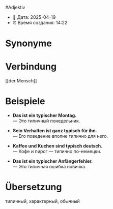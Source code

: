#Adjektiv
- 📍 Дата: 2025-04-19
- ⏰ Время создания: 14:22
# Synonyme

# Verbindung 
[[der Mensch]]
# Beispiele
- **Das ist ein typischer Montag.**  
    — Это типичный понедельник.
    
- **Sein Verhalten ist ganz typisch für ihn.**  
    — Его поведение вполне типично для него.
    
- **Kaffee und Kuchen sind typisch deutsch.**  
    — Кофе и пирог — типично по-немецки.
    
- **Das ist ein typischer Anfängerfehler.**  
    — Это типичная ошибка новичка.
# Übersetzung
типичный, характерный, обычный